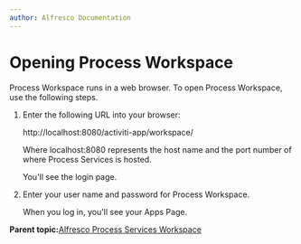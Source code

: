 ```yaml
---
author: Alfresco Documentation
---
```


# Opening Process Workspace

Process Workspace runs in a web browser. To open Process Workspace, use the following steps.

1.  Enter the following URL into your browser:

    http://localhost:8080/activiti-app/workspace/

    Where localhost:8080 represents the host name and the port number of where Process Services is hosted.

    You'll see the login page.

2.  Enter your user name and password for Process Workspace.

    When you log in, you'll see your Apps Page.


**Parent topic:**[Alfresco Process Services Workspace](../concepts/pw_using_intro.md)

